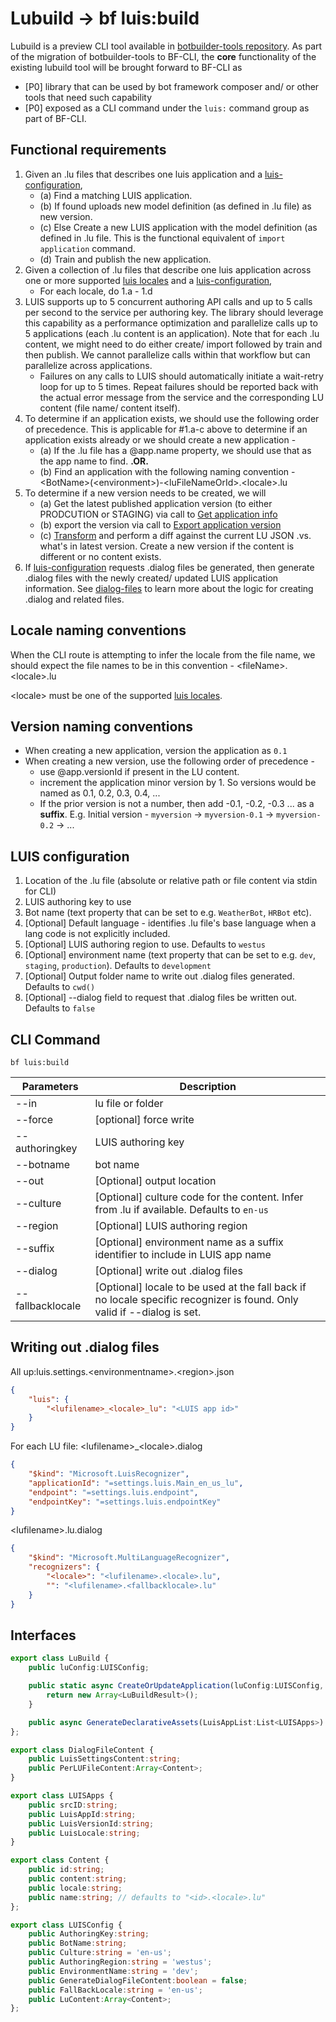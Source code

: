 # Lubuild -> bf luis:build

Lubuild is a preview CLI tool available in [botbuilder-tools repository][1]. As part of the migration of botbuilder-tools to BF-CLI, the **core** functionality of the existing lubuild tool will be brought forward to BF-CLI as

- [P0] library that can be used by bot framework composer and/ or other tools that need such capability
- [P0] exposed as a CLI command under the `luis:` command group as part of BF-CLI.

## Functional requirements
1. Given an .lu files that describes one luis application and a [luis-configuration](#LUIS-configuration),
    - (a) Find a matching LUIS application. 
    - (b) If found uploads new model definition (as defined in .lu file) as new version.
    - (c) Else Create a new LUIS application with the model definition (as defined in .lu file. This is the functional equivalent of `import application` command.
    - (d) Train and publish the new application.
2. Given a collection of .lu files that describe one luis application across one or more supported [luis locales][2] and a [luis-configuration](#LUIS-configuration),
    - For each locale, do 1.a - 1.d
3. LUIS supports up to 5 concurrent authoring API calls and up to 5 calls per second to the service per authoring key. The library should leverage this capability as a performance optimization and parallelize calls up to 5 applications (each .lu content is an application). Note that for each .lu content, we might need to do either create/ import followed by train and then publish. We cannot parallelize calls within that workflow but can parallelize across applications.
    - Failures on any calls to LUIS should automatically initiate a wait-retry loop for up to 5 times. Repeat failures should be reported back with the actual error message from the service and the corresponding LU content (file name/ content itself).
4. To determine if an application exists, we should use the following order of precedence. This is applicable for #1.a-c above to determine if an application exists already or we should create a new application - 
    - (a) If the .lu file has a @app.name property, we should use that as the app name to find. **.OR.**
    - (b) Find an application with the following naming convention - \<BotName>(\<environment>)-\<luFileNameOrId>.\<locale>.lu
5. To determine if a new version needs to be created, we will
    - (a) Get the latest published application version (to either PRODCUTION or STAGING) via call to [Get application info][3]
    - (b) export the version via call to [Export application version][4]
    - (c) [Transform][5] and perform a diff against the current LU JSON .vs. what's in latest version. Create a new version if the content is different or no content exists.
6. If [luis-configuration](#LUIS-configuration) requests .dialog files be generated, then generate .dialog files with the newly created/ updated LUIS application information. See [dialog-files](#dialog-files) to learn more about the logic for creating .dialog and related files. 

## Locale naming conventions
When the CLI route is attempting to infer the locale from the file name, we should expect the file names to be in this convention - 
\<fileName>.\<locale>.lu

\<locale> must be one of the supported [luis locales][2].

## Version naming conventions
- When creating a new application, version the application as `0.1`
- When creating a new version, use the following order of precedence - 
    - use @app.versionId if present in the LU content.
    - increment the application minor version by 1. So versions would be named as 0.1, 0.2, 0.3, 0.4, ...
    - If the prior version is not a number, then add -0.1, -0.2, -0.3 ... as a **suffix**. E.g. Initial version - `myversion` -> `myversion-0.1` -> `myversion-0.2` -> ...

## LUIS configuration
1. Location of the .lu file (absolute or relative path or file content via stdin for CLI)
2. LUIS authoring key to use
3. Bot name (text property that can be set to e.g. `WeatherBot`, `HRBot` etc). 
4. [Optional] Default language - identifies .lu file's base language when a lang code is not explicitly included.
4. [Optional] LUIS authoring region to use. Defaults to `westus`
5. [Optional] environment name (text property that can be set to e.g. `dev`, `staging`, `production`). Defaults to `development`
6. [Optional] Output folder name to write out .dialog files generated. Defaults to `cwd()`
7. [Optional] --dialog field to request that .dialog files be written out. Defaults to `false`

## CLI Command

`bf luis:build`

| Parameters        | Description                                                                                                             |
|-------------------|-------------------------------------------------------------------------------------------------------------------------|
| --in              | lu file or folder                                                                                                       |
| --force           | [optional] force write                                                                                                             |
| --authoringkey    | LUIS authoring key                                                                                                      |
| --botname         | bot name                                                                                                                |
| --out             | [Optional] output location                                                                                              |
| --culture         | [Optional] culture code for the content. Infer from .lu if available. Defaults to `en-us`                               |
| --region | [Optional] LUIS authoring region                                                                                        |
| --suffix | [Optional] environment name as a suffix identifier to include in LUIS app name                                                                  |
| --dialog          | [Optional] write out .dialog files                                                                                      |
| --fallbacklocale  | [Optional] locale to be used at the fall back if no locale specific recognizer is found. Only valid if --dialog is set. |


<a id="dialog-files"></a>

## Writing out .dialog files
All up:luis.settings.\<environmentname>.\<region>.json
```json
{
    "luis": {
        "<lufilename>_<locale>_lu": "<LUIS app id>"
    }
}
```
For each LU file: 
\<lufilename>_\<locale>.dialog
```json
{
    "$kind": "Microsoft.LuisRecognizer",
    "applicationId": "=settings.luis.Main_en_us_lu",
    "endpoint": "=settings.luis.endpoint",
    "endpointKey": "=settings.luis.endpointKey"
}
```

\<lufilename>.lu.dialog
```json
{
    "$kind": "Microsoft.MultiLanguageRecognizer",
    "recognizers": {
        "<locale>": "<lufilename>.<locale>.lu",
        "": "<lufilename>.<fallbacklocale>.lu"
    }
}
```

## Interfaces

```ts
export class LuBuild {
    public luConfig:LUISConfig;

    public static async CreateOrUpdateApplication(luConfig:LUISConfig, delegate:(ID:string) : Content) : Promise<List<LUISApps>> {
        return new Array<LuBuildResult>();
    }

    public async GenerateDeclarativeAssets(LuisAppList:List<LUISApps>):Promise<Array<DialogFileContent>>;
};

export class DialogFileContent {
    public LuisSettingsContent:string;
    public PerLUFileContent:Array<Content>;
}

export class LUISApps {
    public srcID:string;
    public LuisAppId:string;
    public LuisVersionId:string;
    public LuisLocale:string;
}

export class Content {
    public id:string; 
    public content:string;
    public locale:string;
    public name:string; // defaults to "<id>.<locale>.lu"
};

export class LUISConfig {
    public AuthoringKey:string;
    public BotName:string;
    public Culture:string = 'en-us';
    public AuthoringRegion:string = 'westus';
    public EnvironmentName:string = 'dev';
    public GenerateDialogFileContent:boolean = false;
    public FallBackLocale:string = 'en-us';
    public LuContent:Array<Content>;
};
```

[1]:https://github.com/microsoft/botbuilder-tools/tree/V.Future/packages/lubuild
[2]:https://docs.microsoft.com/en-us/azure/cognitive-services/luis/luis-language-support#languages-supported
[3]:https://westus.dev.cognitive.microsoft.com/docs/services/5890b47c39e2bb17b84a55ff/operations/5890b47c39e2bb052c5b9c37
[4]:https://westus.dev.cognitive.microsoft.com/docs/services/5890b47c39e2bb17b84a55ff/operations/5890b47c39e2bb052c5b9c40
[5]:https://github.com/microsoft/botframework-cli/blob/787b11503cfaaaf40e254b7030db242cc1269729/packages/lu/src/parser/lufile/helpers.js#L156